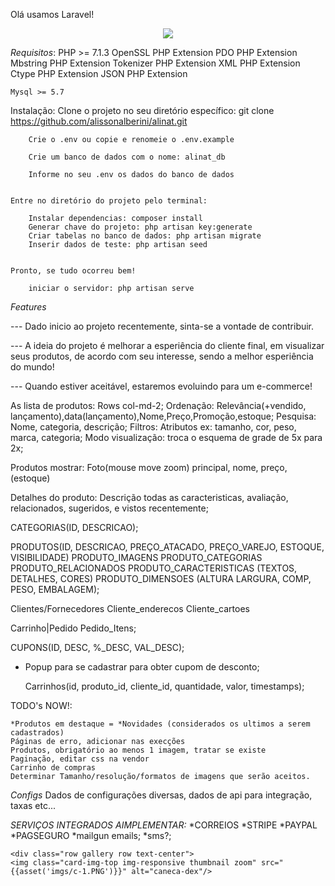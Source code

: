 Olá usamos Laravel!
<p align="center"><img src="https://laravel.com/assets/img/components/logo-laravel.svg"></p>

*Requisitos*:
	PHP >= 7.1.3
	OpenSSL PHP Extension
	PDO PHP Extension
	Mbstring PHP Extension
	Tokenizer PHP Extension
	XML PHP Extension
	Ctype PHP Extension
	JSON PHP Extension

	Mysql >= 5.7


Instalação:
	Clone o projeto no seu diretório específico:
		git clone https://github.com/alissonalberini/alinat.git

		Crie o .env ou copie e renomeie o .env.example

		Crie um banco de dados com o nome: alinat_db

		Informe no seu .env os dados do banco de dados


	Entre no diretório do projeto pelo terminal:

		Instalar dependencias: composer install
		Generar chave do projeto: php artisan key:generate
		Criar tabelas no banco de dados: php artisan migrate
		Inserir dados de teste: php artisan seed


	Pronto, se tudo ocorreu bem!

		iniciar o servidor: php artisan serve


*Features*

--- Dado inicio ao projeto recentemente, sinta-se a vontade de contribuir.

--- A ideia do projeto é melhorar a esperiência do cliente final, em visualizar seus 	produtos, de acordo com seu interesse, sendo a melhor esperiência do mundo!

--- Quando estiver aceitável, estaremos evoluindo para um e-commerce!


As lista de produtos:
	Rows col-md-2;
	Ordenação: Relevância(+vendido, lançamento),data(lançamento),Nome,Preço,Promoção,estoque;
	Pesquisa: Nome, categoria, descrição;
	Filtros: Atributos ex: tamanho, cor, peso, marca, categoria;
	Modo visualização: troca o esquema de grade de 5x para 2x;

Produtos mostrar:
	Foto(mouse move zoom) principal, nome, preço, (estoque)

Detalhes do produto:
	Descrição todas as caracteristicas, avaliação, relacionados, sugeridos, e vistos recentemente;
	
CATEGORIAS(ID, DESCRICAO);

PRODUTOS(ID, DESCRICAO, PREÇO_ATACADO, PREÇO_VAREJO, ESTOQUE, VISIBILIDADE)
	PRODUTO_IMAGENS
	PRODUTO_CATEGORIAS
	PRODUTO_RELACIONADOS
	PRODUTO_CARACTERISTICAS (TEXTOS, DETALHES, CORES)
	PRODUTO_DIMENSOES	(ALTURA LARGURA, COMP, PESO, EMBALAGEM);

Clientes/Fornecedores
	Cliente_enderecos
	Cliente_cartoes
	
Carrinho|Pedido
	Pedido_Itens;
	
CUPONS(ID, DESC, %_DESC, VAL_DESC);

* Popup para se cadastrar para obter cupom de desconto;

    Carrinhos(id, produto_id, cliente_id, quantidade, valor, timestamps);

TODO's NOW!:

    *Produtos em destaque = *Novidades (considerados os ultimos a serem cadastrados)
    Páginas de erro, adicionar nas execções
    Produtos, obrigatório ao menos 1 imagem, tratar se existe
    Paginação, editar css na vendor
    Carrinho de compras
    Determinar Tamanho/resolução/formatos de imagens que serão aceitos.

*Configs*
    Dados de configurações diversas, dados de api para integração, taxas etc...


*SERVIÇOS INTEGRADOS AIMPLEMENTAR:*
    *CORREIOS
    *STRIPE
    *PAYPAL
    *PAGSEGURO
    *mailgun emails;
    *sms?;

    <div class="row gallery row text-center">
    <img class="card-img-top img-responsive thumbnail zoom" src="{{asset('imgs/c-1.PNG')}}" alt="caneca-dex"/>